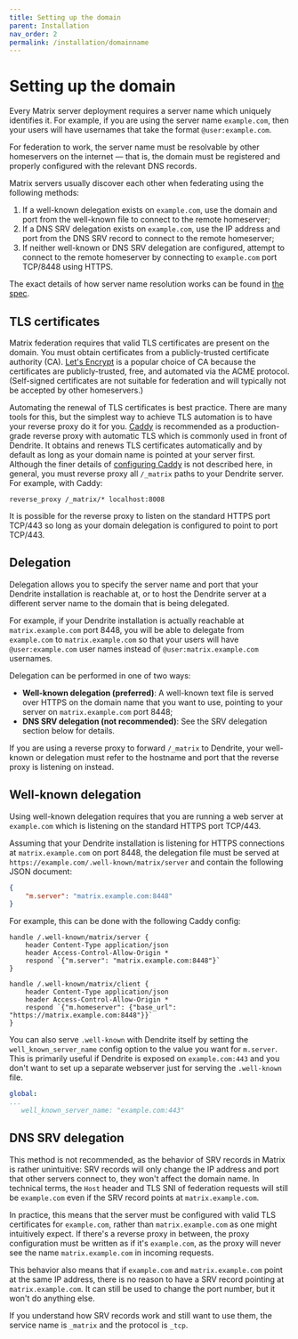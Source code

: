 ```yaml
---
title: Setting up the domain
parent: Installation
nav_order: 2
permalink: /installation/domainname
---
```


# Setting up the domain

Every Matrix server deployment requires a server name which uniquely identifies it. For
example, if you are using the server name `example.com`, then your users will have usernames
that take the format `@user:example.com`.

For federation to work, the server name must be resolvable by other homeservers on the internet
— that is, the domain must be registered and properly configured with the relevant DNS records.

Matrix servers usually discover each other when federating using the following methods:

1. If a well-known delegation exists on `example.com`, use the domain and port from the
   well-known file to connect to the remote homeserver;
2. If a DNS SRV delegation exists on `example.com`, use the IP address and port from the DNS SRV
   record to connect to the remote homeserver;
3. If neither well-known or DNS SRV delegation are configured, attempt to connect to the remote
   homeserver by connecting to `example.com` port TCP/8448 using HTTPS.

The exact details of how server name resolution works can be found in
[the spec](https://spec.matrix.org/v1.3/server-server-api/#resolving-server-names).

## TLS certificates

Matrix federation requires that valid TLS certificates are present on the domain. You must
obtain certificates from a publicly-trusted certificate authority (CA). [Let's Encrypt](https://letsencrypt.org)
is a popular choice of CA because the certificates are publicly-trusted, free, and automated
via the ACME protocol. (Self-signed certificates are not suitable for federation and will typically
not be accepted by other homeservers.)

Automating the renewal of TLS certificates is best practice. There are many tools for this,
but the simplest way to achieve TLS automation is to have your reverse proxy do it for you.
[Caddy](https://caddyserver.com) is recommended as a production-grade reverse proxy with
automatic TLS which is commonly used in front of Dendrite. It obtains and renews TLS certificates
automatically and by default as long as your domain name is pointed at your server first.
Although the finer details of [configuring Caddy](https://caddyserver.com/docs/) is not described
here, in general, you must reverse proxy all `/_matrix` paths to your Dendrite server. For example,
with Caddy:

```
reverse_proxy /_matrix/* localhost:8008
```

It is possible for the reverse proxy to listen on the standard HTTPS port TCP/443 so long as your
domain delegation is configured to point to port TCP/443.

## Delegation

Delegation allows you to specify the server name and port that your Dendrite installation is
reachable at, or to host the Dendrite server at a different server name to the domain that
is being delegated.

For example, if your Dendrite installation is actually reachable at `matrix.example.com` port 8448,
you will be able to delegate from `example.com` to `matrix.example.com` so that your users will have
`@user:example.com` user names instead of `@user:matrix.example.com` usernames.

Delegation can be performed in one of two ways:

* **Well-known delegation (preferred)**: A well-known text file is served over HTTPS on the domain
  name that you want to use, pointing to your server on `matrix.example.com` port 8448;
* **DNS SRV delegation (not recommended)**: See the SRV delegation section below for details.

If you are using a reverse proxy to forward `/_matrix` to Dendrite, your well-known or delegation
must refer to the hostname and port that the reverse proxy is listening on instead.

## Well-known delegation

Using well-known delegation requires that you are running a web server at `example.com` which
is listening on the standard HTTPS port TCP/443.

Assuming that your Dendrite installation is listening for HTTPS connections at `matrix.example.com`
on port 8448, the delegation file must be served at `https://example.com/.well-known/matrix/server`
and contain the following JSON document:

```json
{
    "m.server": "matrix.example.com:8448"
}
```

For example, this can be done with the following Caddy config:

```
handle /.well-known/matrix/server {
	header Content-Type application/json
	header Access-Control-Allow-Origin *
	respond `{"m.server": "matrix.example.com:8448"}`
}

handle /.well-known/matrix/client {
	header Content-Type application/json
	header Access-Control-Allow-Origin *
	respond `{"m.homeserver": {"base_url": "https://matrix.example.com:8448"}}`
}
```

You can also serve `.well-known` with Dendrite itself by setting the `well_known_server_name` config
option to the value you want for `m.server`. This is primarily useful if Dendrite is exposed on
`example.com:443` and you don't want to set up a separate webserver just for serving the `.well-known`
file.

```yaml
global:
...
   well_known_server_name: "example.com:443"
```

## DNS SRV delegation

This method is not recommended, as the behavior of SRV records in Matrix is rather unintuitive:
SRV records will only change the IP address and port that other servers connect to, they won't
affect the domain name. In technical terms, the `Host` header and TLS SNI of federation requests
will still be `example.com` even if the SRV record points at `matrix.example.com`.

In practice, this means that the server must be configured with valid TLS certificates for
`example.com`, rather than `matrix.example.com` as one might intuitively expect. If there's a
reverse proxy in between, the proxy configuration must be written as if it's `example.com`, as the
proxy will never see the name `matrix.example.com` in incoming requests.

This behavior also means that if `example.com` and `matrix.example.com` point at the same IP
address, there is no reason to have a SRV record pointing at `matrix.example.com`. It can still
be used to change the port number, but it won't do anything else.

If you understand how SRV records work and still want to use them, the service name is `_matrix` and
the protocol is `_tcp`.
